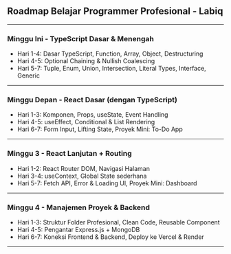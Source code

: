 ## Roadmap Belajar Programmer Profesional - Labiq
---

### Minggu Ini - TypeScript Dasar & Menengah
- Hari 1-4: Dasar TypeScript, Function, Array, Object, Destructuring
- Hari 4-5: Optional Chaining & Nullish Coalescing
- Hari 5-7: Tuple, Enum, Union, Intersection, Literal Types, Interface, Generic
---

### Minggu Depan - React Dasar (dengan TypeScript)
- Hari 1-3: Komponen, Props, useState, Event Handling
- Hari 4-5: useEffect, Conditional & List Rendering
- Hari 6-7: Form Input, Lifting State, Proyek Mini: To-Do App
---

### Minggu 3 - React Lanjutan + Routing
- Hari 1-2: React Router DOM, Navigasi Halaman
- Hari 3-4: useContext, Global State sederhana
- Hari 5-7: Fetch API, Error & Loading UI, Proyek Mini: Dashboard
---

### Minggu 4 - Manajemen Proyek & Backend
- Hari 1-3: Struktur Folder Profesional, Clean Code, Reusable Component
- Hari 4-5: Pengantar Express.js + MongoDB
- Hari 6-7: Koneksi Frontend & Backend, Deploy ke Vercel & Render
---